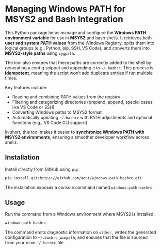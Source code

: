 # Managing Windows PATH for MSYS2 and Bash Integration

This Python package helps manage and configure the **Windows PATH environment variable** for use in **MSYS2** and bash shells. It retrieves both **user and system PATH values** from the Windows Registry, splits them into logical groups (e.g., Python, pip, SSH, VS Code), and converts them into **MSYS2-style paths** using `cygpath`.

The tool also ensures that these paths are correctly added to the shell by generating a config snippet and appending it to `~/.bashrc`. This process is **idempotent**, meaning the script won’t add duplicate entries if run multiple times.

Key features include:

* Reading and combining PATH values from the registry
* Filtering and categorizing directories (prepend, append, special cases like VS Code or SSH)
* Converting Windows paths to MSYS2 format
* Automatically updating `~/.bashrc` with PATH adjustments and optional functions (e.g., VS Code CLI support)

In short, this tool makes it easier to **synchronize Windows PATH with MSYS2 environments**, ensuring a smoother developer workflow across shells.

## Installation

Install directly from GitHub using `pip`:

```bash
pip install git+https://github.com/aont/windows-path-bashrc.git
```

The installation exposes a console command named `windows-path-bashrc`.

## Usage

Run the command from a Windows environment where MSYS2 is installed:

```bash
windows-path-bashrc
```

The command emits diagnostic information on `stderr`, writes the generated configuration to `~/.bashrc_winpath`, and ensures that the file is sourced from your main `~/.bashrc` file.
